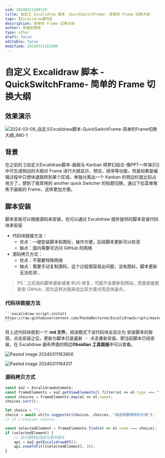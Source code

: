 ```yaml
---
uid: 20240311180729
title: 自定义 Excalidraw 脚本 -QuickSwitchFrame- 简单的 Frame 切换大纲
tags: [Excalidraw脚本]
description: 简单的 Frame 切换大纲
author: 熊猫别熬夜
type: other
draft: false
editable: false
modified: 20240311181006
---
```


# 自定义 Excalidraw 脚本 -QuickSwitchFrame- 简单的 Frame 切换大纲

## 效果演示

![2024-03-08_自定义Excalidraw脚本-QuickSwitchFrame-简单的Frame切换大纲_IMG-1](https://cdn.pkmer.cn/images/202403111810108.gif!pkmer)

## 背景

在之前的 [[自定义Excalidraw脚本-画板与 Kanban 得梦幻结合-像PPT一样演示]] 中可生成侧边的大纲对 Frame 进行大纲显示、预览、排序等功能，但是如果是编辑过程中只想快速跳转到某个区域，单独分离出一个 Kanban 的侧边栏就比较占地方了，想到了我常用的 another quick Switcher 的标题切换，通过下拉菜单聚焦于画板的 Frame，这样更加方便。

## 脚本安装

脚本安装可以根据源码来安装，也可以通过 Excalidraw 插件提供的脚本安装代码块来安装

- 代码块链接方法：
	- 优点：一键安装脚本和图标，操作方便，后续脚本更新可以检测
	- 缺点：国内需要可访问 GitHub 的网络
- 源码拷贝方式：
	- 优点：不需要特殊网络
	- 缺点：需要手动复制源码，这个过程很容易出问题，没有图标，脚本更新无法检测…

> PS：之后我的脚本更新或者 BUG 修复，可能不会更新到网站，而是直接更新到 GitHub，因为这样对我来说比较方便点而且快速点。

### 代码块链接方法

````
```excalidraw-script-install
https://raw.githubusercontent.com/PandaNocturne/ExcalidrawScripts/master/PandaScripts/QuickSwitchFrame.md
```
````

将上述代码块放到一个 **md 文件**，阅读模式下该代码块会显示为 <kbd>安装脚本</kbd>的按钮，点击安装之后，更新为<kbd>脚本已是最新 - 点击重新安装</kbd>，即当前脚本已经安装，在 Excalidraw 画布界面的侧边**Obsidian 工具面板**中可以查看。

![Pasted image 20240311163906](https://cdn.pkmer.cn/images/202403111810109.png!pkmer)

![Pasted image 20240311164317](https://cdn.pkmer.cn/images/202403111810110.png!pkmer)

### 源码拷贝方式

```js
const ea2 = ExcalidrawAutomate;
const frameElements = ea2.getViewElements().filter(el => el.type === "frame");
const choices = frameElements.map(el => el.name);
choices.sort();

let choice = "";
choice = await utils.suggester(choices, choices, "请选择要跳转的大纲");
// if (!choice) return;

const selectedElement = frameElements.find(el => el.name === choice);
if (selectedElement) {
    // 执行跳转到选定元素的操作
    api = ea2.getExcalidrawAPI();
    api.zoomToFit([selectedElement], 10);
}
```
